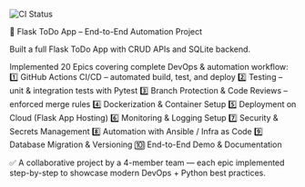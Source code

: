 ![CI Status](https://github.com/Hyms15/flask-todo-app/actions/workflows/ci.yml/badge.svg)


🧩 Flask ToDo App – End-to-End Automation Project

Built a full Flask ToDo App with CRUD APIs and SQLite backend.

Implemented 20 Epics covering complete DevOps & automation workflow:
1️⃣ GitHub Actions CI/CD – automated build, test, and deploy
2️⃣ Testing – unit & integration tests with Pytest
3️⃣ Branch Protection & Code Reviews – enforced merge rules
4️⃣ Dockerization & Container Setup
5️⃣ Deployment on Cloud (Flask App Hosting)
6️⃣ Monitoring & Logging Setup
7️⃣ Security & Secrets Management
8️⃣ Automation with Ansible / Infra as Code
9️⃣ Database Migration & Versioning
🔟 End-to-End Demo & Documentation

✅ A collaborative project by a 4-member team — each epic implemented step-by-step to showcase modern DevOps + Python best practices.